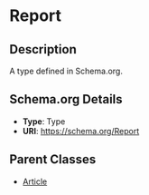 # Report

## Description
A type defined in Schema.org.

## Schema.org Details
- **Type**: Type
- **URI**: https://schema.org/Report

## Parent Classes
- [Article](../Article.md)

